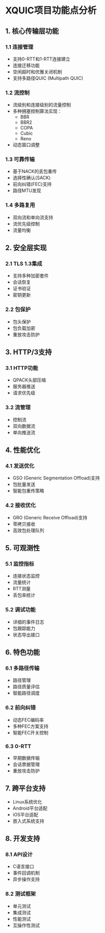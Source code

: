 # XQUIC项目功能点分析

## 1. 核心传输层功能

### 1.1 连接管理
- 支持0-RTT和1-RTT连接建立
- 连接迁移功能
- 空闲超时和优雅关闭机制
- 支持多路径QUIC (Multipath QUIC)

### 1.2 流控制
- 流级别和连接级别的流量控制
- 多种拥塞控制算法实现：
  - BBR
  - BBR2
  - COPA
  - Cubic
  - Reno
- 动态窗口调整

### 1.3 可靠传输
- 基于NACK的丢包重传
- 选择性确认(SACK)
- 前向纠错(FEC)支持
- 路径MTU发现

### 1.4 多路复用
- 双向流和单向流支持
- 流优先级控制
- 流量均衡

## 2. 安全层实现

### 2.1 TLS 1.3集成
- 支持多种加密套件
- 会话恢复
- 证书验证
- 密钥更新

### 2.2 包保护
- 包头保护
- 包负载加密
- 重放攻击防护

## 3. HTTP/3支持

### 3.1 HTTP功能
- QPACK头部压缩
- 服务器推送
- 请求优先级

### 3.2 流管理
- 控制流
- 双向数据流
- 单向推送流

## 4. 性能优化

### 4.1 发送优化
- GSO (Generic Segmentation Offload)支持
- 包批量发送
- 智能包重传策略

### 4.2 接收优化
- GRO (Generic Receive Offload)支持
- 零拷贝接收
- 高效包处理队列

## 5. 可观测性

### 5.1 监控指标
- 连接状态监控
- 流量统计
- RTT测量
- 丢包率统计

### 5.2 调试功能
- 详细的事件日志
- 包跟踪能力
- 状态导出接口

## 6. 特色功能

### 6.1 多路径传输
- 路径管理
- 路径质量评估
- 智能路径调度

### 6.2 前向纠错
- 动态FEC编码率
- 多种FEC方案支持
- 智能FEC开关控制

### 6.3 0-RTT
- 早期数据传输
- 会话票据管理
- 重放攻击防护

## 7. 跨平台支持
- Linux系统优化
- Android平台适配
- iOS平台适配
- 嵌入式系统支持

## 8. 开发支持

### 8.1 API设计
- C语言接口
- 事件回调机制
- 异步操作支持

### 8.2 测试框架
- 单元测试
- 集成测试
- 性能测试
- 互操作性测试